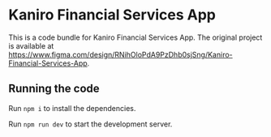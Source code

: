 
  # Kaniro Financial Services App

  This is a code bundle for Kaniro Financial Services App. The original project is available at https://www.figma.com/design/RNihOloPdA9PzDhb0sjSng/Kaniro-Financial-Services-App.

  ## Running the code

  Run `npm i` to install the dependencies.

  Run `npm run dev` to start the development server.
  